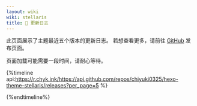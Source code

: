 ```yaml
---
layout: wiki
wiki: stellaris
title: 📜 更新日志
---
```


此页面展示了主题最近五个版本的更新日志。
若想查看更多，请前往 [GitHub](https://github.com/chiyuki0325/hexo-theme-stellaris/releases) 发布页面。

页面加载可能需要一段时间，请耐心等待。

{%timeline  api:https://r.chyk.ink/https://api.github.com/repos/chiyuki0325/hexo-theme-stellaris/releases?per_page=5 %}

{%endtimeline%}
